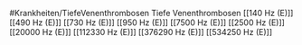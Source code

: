 #Krankheiten/TiefeVenenthrombosen
Tiefe Venenthrombosen
[[140 Hz (E)]]
[[490 Hz (E)]]
[[730 Hz (E)]]
[[950 Hz (E)]]
[[7500 Hz (E)]]
[[2500 Hz (E)]]
[[20000 Hz (E)]]
[[112330 Hz (E)]]
[[376290 Hz (E)]]
[[534250 Hz (E)]]